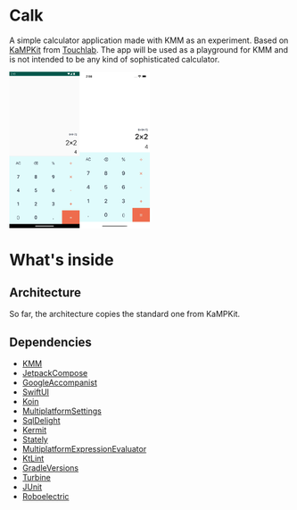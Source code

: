 # Calk

A simple calculator application made with KMM as an experiment. Based on [KaMPKit](https://github.com/touchlab/KaMPKit) from [Touchlab](https://github.com/touchlab).
The app will be used as a playground for KMM and is not intended to be any kind of sophisticated calculator.

<div style="display:flex;" >
<img src="https://github.com/vshkl/Calk/blob/main/screenshots/screenshot_01.png" width="25%" >
<img src="https://github.com/vshkl/Calk/blob/main/screenshots/screenshot_02.png" width="25%" >
</div>

# What's inside

## Architecture

So far, the architecture copies the standard one from KaMPKit.

## Dependencies

- [KMM](https://kotlinlang.org/docs/multiplatform-mobile-getting-started.html)
- [JetpackCompose](https://developer.android.com/jetpack/compose)
- [GoogleAccompanist](https://github.com/google/accompanist)
- [SwiftUI](https://developer.apple.com/xcode/swiftui/)
- [Koin](https://github.com/InsertKoinIO/koin)
- [MultiplatformSettings]()
- [SqlDelight](https://github.com/russhwolf/multiplatform-settings)
- [Kermit](https://github.com/touchlab/Kermit)
- [Stately](https://github.com/touchlab/Stately)
- [MultiplatformExpressionEvaluator](https://github.com/murzagalin/multiplatform-expressions-evaluator)
- [KtLint](https://github.com/pinterest/ktlint)
- [GradleVersions](https://github.com/ben-manes/gradle-versions-plugin)
- [Turbine](https://github.com/cashapp/turbine)
- [JUnit](https://github.com/junit-team/junit4)
- [Roboelectric](https://robolectric.org/)
